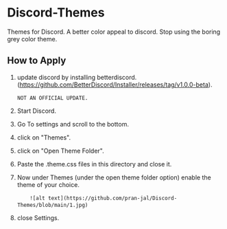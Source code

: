 # Discord-Themes
Themes for Discord. A better color appeal to discord. Stop using the boring grey color theme.

## How to Apply
1. update discord by installing betterdiscord. (https://github.com/BetterDiscord/Installer/releases/tag/v1.0.0-beta).
        
       NOT AN OFFICIAL UPDATE.
2. Start Discord.
3. Go To settings and scroll to the bottom.
4. click on "Themes".
5. click on "Open Theme Folder".
6. Paste the .theme.css files in this directory and close it.
7. Now under Themes (under the open theme folder option) enable the theme of your choice.

           ![alt text](https://github.com/pran-jal/Discord-Themes/blob/main/1.jpg)
9. close Settings.
